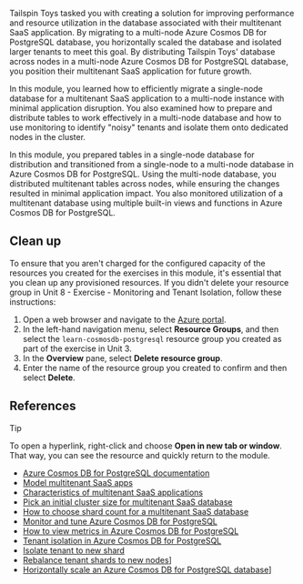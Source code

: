 Tailspin Toys tasked you with creating a solution for improving performance and resource utilization in the database associated with their multitenant SaaS application. By migrating to a multi-node Azure Cosmos DB for PostgreSQL database, you horizontally scaled the database and isolated larger tenants to meet this goal. By distributing Tailspin Toys' database across nodes in a multi-node Azure Cosmos DB for PostgreSQL database, you position their multitenant SaaS application for future growth.

In this module, you learned how to efficiently migrate a single-node database for a multitenant SaaS application to a multi-node instance with minimal application disruption. You also examined how to prepare and distribute tables to work effectively in a multi-node database and how to use monitoring to identify "noisy" tenants and isolate them onto dedicated nodes in the cluster.

In this module, you prepared tables in a single-node database for distribution and transitioned from a single-node to a multi-node database in Azure Cosmos DB for PostgreSQL. Using the multi-node database, you distributed multitenant tables across nodes, while ensuring the changes resulted in minimal application impact. You also monitored utilization of a multitenant database using multiple built-in views and functions in Azure Cosmos DB for PostgreSQL.

## Clean up

To ensure that you aren't charged for the configured capacity of the resources you created for the exercises in this module, it's essential that you clean up any provisioned resources. If you didn't delete your resource group in Unit 8 - Exercise - Monitoring and Tenant Isolation, follow these instructions:

1. Open a web browser and navigate to the [Azure portal](https://portal.azure.com/).
2. In the left-hand navigation menu, select **Resource Groups**, and then select the `learn-cosmosdb-postgresql` resource group you created as part of the exercise in Unit 3.
3. In the **Overview** pane, select **Delete resource group**.
4. Enter the name of the resource group you created to confirm and then select **Delete**.

## References

> [!TIP]
>
> To open a hyperlink, right-click and choose **Open in new tab or window**. That way, you can see the resource and quickly return to the module.

- [Azure Cosmos DB for PostgreSQL documentation](/azure/cosmos-db/postgresql/introduction)
- [Model multitenant SaaS apps](/azure/cosmos-db/postgresql/quickstart-build-scalable-apps-model-multi-tenant)
- [Characteristics of multitenant SaaS applications](/azure/cosmos-db/postgresql/quickstart-build-scalable-apps-classify#characteristics-of-multi-tenant-saas)
- [Pick an initial cluster size for multitenant SaaS database](/azure/cosmos-db/postgresql/howto-scale-initial#multi-tenant-saas)
- [How to choose shard count for a multitenant SaaS database](/azure/cosmos-db/postgresql/howto-shard-count#multi-tenant-saas-use-case)
- [Monitor and tune Azure Cosmos DB for PostgreSQL](/azure/cosmos-db/postgresql/concepts-monitoring)
- [How to view metrics in Azure Cosmos DB for PostgreSQL](/azure/cosmos-db/postgresql/howto-monitoring)
- [Tenant isolation in Azure Cosmos DB for PostgreSQL](https://docs.citusdata.com/en/v11.1/admin_guide/cluster_management.html#tenant-isolation)
- [Isolate tenant to new shard](/azure/cosmos-db/postgresql/reference-functions#isolate_tenant_to_new_shard)
- [Rebalance tenant shards to new nodes](/azure/cosmos-db/postgresql/howto-scale-rebalance)]
- [Horizontally scale an Azure Cosmos DB for PostgreSQL database](/azure/cosmos-db/postgresql/howto-scale-grow)]
